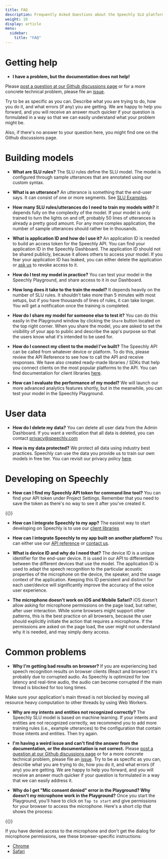 ```yaml
---
title: FAQ
description: Frequently Asked Questions about the Speechly SLU platform and API. 
weight: 10
display: article
menu:
  sidebar:
    title: "FAQ"
---
```


# Getting help

- **I have a problem, but the documentation does not help!**

Please [post a question at our Github discussions page](https://github.com/speechly/speechly/discussions) or for a more concrete technical problem, please file an [issue](https://github.com/speechly/speechly/issues).

Try to be as specific as you can. Describe what you are trying to do, how you do it, and what errors (if any) you are getting. We are happy to help you forward, and you will receive an answer much quicker if your question is formulated in a way so that we can easily understand what your problem might be.

Also, if there's no answer to your question here, you might find one on the Github discussions page.

# Building models

- **What are SLU rules?**
The SLU rules define the SLU model. The model is configured through sample utterances that are annotated using our custom syntax.

- **What is an utterance?**
An utterance is something that the end-user says. It can consist of one or more segments. See [SLU Examples](/slu-examples/).

- **How many SLU rules/utterances do I need to train my models with?**
It depends fully on the complexity of the model. If your model is only trained to turn the lights on and off, probably 50 lines of utterances is already a pretty good amount. For any more complex application, the number of sample utterances should rather be in thousands. 

- **What is application ID and how do I use it?**
An application ID is needed to build an access token for the Speechly API. You can find your application ID in the Speechly Dashboard. The application ID should not be shared publicly, because it allows others to access your model. If you fear your application ID has leaked, you can either delete the application or [ask us](mailto:hello@speechly.com) to revoke access to it. 

- **How do I test my model in practice?**
You can test your model in the Speechly Playground, and share access to it in our Dashboard.

- **How long does it take to the train the model?**
It depends heavily on the number of SLU rules. It shouldn't take more than 5 minutes with most setups, but if you have thousands of lines of rules, it can take longer. You will get a notification once the training is completed.

- **How do I share my model for someone else to test it?**
You can do this easily in the Playground window by clicking the `Share` button located on the top right corner. When you share the model, you are asked to set the visibility of your app to public and describe the app's purpose so that the users know what it's intended to be used for.
 
- **How do I connect my client to the model I've built?**
The Speechly API can be called from whatever device or platform. To do this, please review the API Reference to see how to call the API and receive responses. We have also created ready-made libraries / SDKs that help you connect clients on the most popular platforms to the API. You can find documentation for client libraries [here](/client-libraries/).

- **How can I evaluate the performance of my model?**
We will launch our more advanced analytics features shortly, but in the meanwhile, you can test your model in the Speechly Playground.

# User data

- **How do I delete my data?**
You can delete all user data from the Admin Dashboard. If you want a verification that all data is deleted, you can contact [privacy@speechly.com](mailto:privacy@speechly.com)

- **How is my data protected?**
We protect all data using industry best practices. Speechly can use the data you provide us to train our own models in free tier. You can revisit our privacy policy [here](https://www.speechly.com/privacy/).

# Developing on Speechly

- **How can I find my Speechly API token for command line tool?**
You can find your API token under Project Settings. Remember that you need to save the token as there's no way to see it after you've created it.

{{<videoloop src="cli-token.webm" >}}

- **How can I integrate Speechly to my app?**
The easiest way to start developing on Speechly is to use our [client libraries](/client-libraries/)

- **How can I integrate Speechly to my app built on another platform?**
You can either use our [API reference](/speechly-api/api-reference/) or [contact us](mailto:hello@speechly.com).

- **What is device ID and why do I need that?**
The device ID is a unique identifier for the end-user device. It is used in our API to differentiate between the different devices that use the model. The application ID is used to adapt the speech recognition to the particular acoustic properties of the microphone on the device, the speaker, and the usage context of the application. Keeping this ID persistent and distinct for each user/device will significantly improve the accuracy of the voice user experience. 

- **The microphone doesn't work on iOS and Mobile Safari?**
iOS doesn't allow asking for microphone permissions on the page load, but rather, after user interaction. While some browsers might support other patterns, this is the best practice on all browsers, because the user should explicitly initiate the action that requires a microphone. If the permissions are asked on the page load, the user might not understand why it is needed, and may simply deny access.

# Common problems

- **Why I'm getting bad results on browser?**
If you are experiencing bad speech recognition results on browser clients (React and browser) it's probably due to corrupted audio. As Speechly is optimized for low latency and real-time audio, the audio can become corrupted if the main thread is blocked for too long times.

Make sure your application's main thread is not blocked by moving all resource heavy computation to other threads by using Web Workers.

- **Why are my intents and entities not recognized correctly?**
The Speechly SLU model is based on machine learning. If your intents and entities are not recognized correctly, we recommend you to add more training rules (i.e., example utterances) to the configuration that contain those intents and entities. Then try again.

- **I'm having a weird issue and can't find the answer from the documentation, or the documentation is not correct.**
Please [post a question at our Github discussions page](https://github.com/speechly/speechly/discussions) or for a more concrete technical problem, please file an [issue](https://github.com/speechly/speechly/issues). Try to be as specific as you can, describe what you are trying to do, how you do it, and what errors (if any) you are getting. We are happy to help you forward, and you will receive an answer much quicker if your question is formulated in a way that we can easily address it.

- **Why do I get "Mic consent denied" error in the Playground? Why doesn't my microphone work in the Playground?**
Once you start the Playground, you'll have to click on `Tap to start` and give permissions for your browser to access the microphone. Here's a short clip that shows the process:

{{<videoloop src="permissions-in-playground.webm" >}}
 
If you have denied access to the microphone and don't get the dialog for microphone permissions, see these browser-specific instructions:

* [Chrome](https://crazycall.zendesk.com/hc/en-us/articles/115003407512-How-do-I-reallow-access-to-my-microphone-in-Chrome)
* [Safari](https://support.apple.com/guide/safari/customize-settings-per-website-ibrw7f78f7fe/13.0/mac/10.15)
